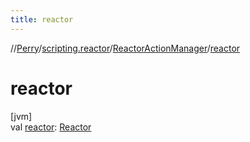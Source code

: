 ```yaml
---
title: reactor
---
```

//[Perry](../../../index.html)/[scripting.reactor](../index.html)/[ReactorActionManager](index.html)/[reactor](reactor.html)



# reactor



[jvm]\
val [reactor](reactor.html): [Reactor](../../server.maps/-reactor/index.html)




